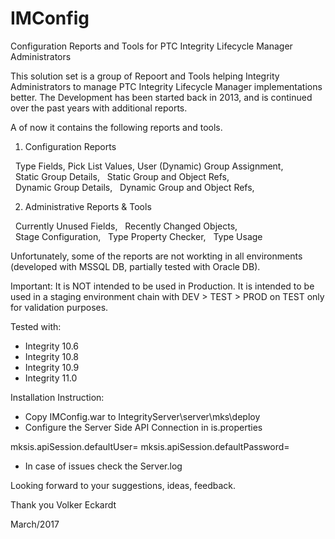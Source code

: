 # IMConfig
Configuration Reports and Tools for PTC Integrity Lifecycle Manager Administrators

This solution set is a group of Repoort and Tools helping Integrity Administrators to manage PTC Integrity Lifecycle Manager implementations better.
The Development has been started back in 2013, and is continued over the past years with additional reports.

A of now it contains the following reports and tools.

1) Configuration Reports

  Type Fields,
  Pick List Values,
  User (Dynamic) Group Assignment,
  Static Group Details,
  Static Group and Object Refs,
  Dynamic Group Details,
  Dynamic Group and Object Refs,


2) Administrative Reports & Tools

  Currently Unused Fields,
  Recently Changed Objects,
  Stage Configuration,
  Type Property Checker,
  Type Usage

Unfortunately, some of the reports are not workting in all environments (developed with MSSQL DB, partially tested with Oracle DB).

Important: It is NOT intended to be used in Production. It is intended to be used in a staging environment chain with DEV > TEST > PROD 
on TEST only for validation purposes.

Tested with:
- Integrity 10.6
- Integrity 10.8
- Integrity 10.9
- Integrity 11.0

Installation Instruction:

- Copy IMConfig.war to IntegrityServer\server\mks\deploy
- Configure the Server Side API Connection in is.properties

mksis.apiSession.defaultUser=<username>
mksis.apiSession.defaultPassword=<password>

- In case of issues check the Server.log

Looking forward to your suggestions, ideas, feedback.

Thank you
Volker Eckardt

March/2017
